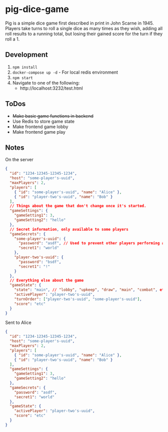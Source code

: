 # pig-dice-game

Pig is a simple dice game first described in print in John Scarne in 1945. Players take turns to roll a single dice as many times as they wish, adding all roll results to a running total, but losing their gained score for the turn if they roll a 1.

## Development

1. `npm install`
2. `docker-compose up -d` - For local redis environment
3. `npm start`
4. Navigate to one of the following:
   - http://localhost:3232/test.html

## ToDos

- ~~Make basic game functions in backend~~
- Use Redis to store game state
- Make frontend game lobby
- Make frontend game play

## Notes

On the server

```json
{
  "id": "1234-12345-12345-1234",
  "host": "some-player's-uuid",
  "maxPlayers": 2,
  "players": [
    { "id": "some-player's-uuid", "name": "Alice" },
    { "id": "player-two's-uuid", "name": "Bob" }
  ],
  // Things about the game that don't change once it's started.
  "gameSettings": {
    "gameSetting1": 3,
    "gameSetting2": "hello"
  },
  // Secret information, only available to some players
  "gameSecrets": {
    "some-player's-uuid": {
      "password": "asdf", // Used to prevent other players performing actions on your behalf.
      "secret1": "world"
    },
    "player-two's-uuid": {
      "password": "bsdf",
      "secret1": "!"
    }
  },
  // Everything else about the game
  "gameState": {
    "state": "main", // "lobby", "upkeep", "draw", "main", "combat", etc.
    "activePlayer": "player-two's-uuid",
    "turnOrder": ["player-two's-uuid", "some-player's-uuid"],
    "score": "etc"
  }
}
```

Sent to Alice

```json
{
  "id": "1234-12345-12345-1234",
  "host": "some-player's-uuid",
  "maxPlayers": 2,
  "players": [
    { "id": "some-player's-uuid", "name": "Alice" },
    { "id": "player-two's-uuid", "name": "Bob" }
  ],
  "gameSettings": {
    "gameSetting1": 3,
    "gameSetting2": "hello"
  },
  "gameSecrets": {
    "password": "asdf",
    "secret1": "world"
  },
  "gameState": {
    "activePlayer": "player-two's-uuid",
    "score": "etc"
  }
}
```
